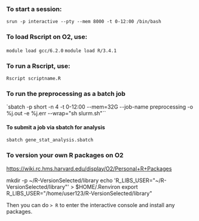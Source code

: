 ### To start a session:
`srun -p interactive --pty --mem 8000 -t 0-12:00 /bin/bash`

### To load Rscript on O2, use:

`module load gcc/6.2.0`
`module load R/3.4.1`

### To run a Rscript, use:

`Rscript scriptname.R`

### To run the preprocessing as a batch job
`sbatch -p short -n 4 -t 0-12:00 --mem=32G --job-name preprocessing -o %j.out -e %j.err --wrap="sh slurm.sh"``

#### To submit a job via sbatch for analysis
`sbatch gene_stat_analysis.sbatch`

### To version your own R packages on O2
https://wiki.rc.hms.harvard.edu/display/O2/Personal+R+Packages

mkdir -p ~/R-VersionSelected/library
echo 'R_LIBS_USER="~/R-VersionSelected/library"' >  $HOME/.Renviron
export R_LIBS_USER="/home/user123/R-VersionSelected/library"

Then you can do `> R` to enter the interactive console and install any packages.
